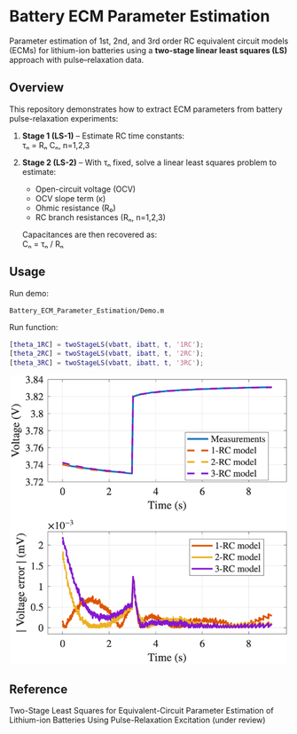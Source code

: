 # Battery ECM Parameter Estimation
Parameter estimation of 1st, 2nd, and 3rd order RC equivalent circuit models (ECMs) for lithium-ion batteries using a **two-stage linear least squares (LS)** approach with pulse–relaxation data.

## Overview
This repository demonstrates how to extract ECM parameters from battery pulse-relaxation experiments:
1. **Stage 1 (LS-1)** – Estimate RC time constants:  
  τₙ =  Rₙ Cₙ, n=1,2,3

2. **Stage 2 (LS-2)** – With τₙ fixed, solve a linear least squares problem to estimate:  
   - Open-circuit voltage (OCV)  
   - OCV slope term (κ)  
   - Ohmic resistance (R₀)  
   - RC branch resistances (Rₙ, n=1,2,3)  

   Capacitances are then recovered as:  
   Cₙ = τₙ / Rₙ

## Usage
Run demo:
```
Battery_ECM_Parameter_Estimation/Demo.m
```
Run function: 
```matlab
[theta_1RC] = twoStageLS(vbatt, ibatt, t, '1RC');
[theta_2RC] = twoStageLS(vbatt, ibatt, t, '2RC');
[theta_3RC] = twoStageLS(vbatt, ibatt, t, '3RC');
```
<p align="center">
  <img src="SamplePulseRelaxationFit.png" alt="Pulse Relaxation Fit" width="500">
</p>

## Reference
Two-Stage Least Squares for Equivalent-Circuit Parameter Estimation of Lithium-ion Batteries Using Pulse-Relaxation Excitation (under review) 
